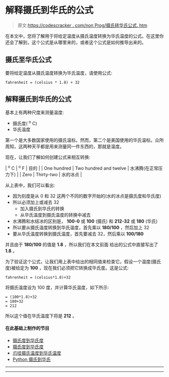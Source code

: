 # 解释摄氏到华氏的公式

> 原文:[https://codescracker . com/non Prog/摄氏转华氏公式. htm](https://codescracker.com/nonprog/celsius-to-fahrenheit-formula.htm)

在本文中，您将了解用于将给定温度从摄氏温度转换为华氏温度的公式。在这里你还会了解到，这个公式是从哪里来的，或者这个公式是如何推导出来的。

## 摄氏至华氏公式

要将给定温度从摄氏温度转换为华氏温度，请使用公式:

```
fahrenheit = (celsius * 1.8) + 32
```

## 解释摄氏到华氏的公式

基本上有两种尺度来测量温度:

*   摄氏度( <sup>o</sup> C)
*   华氏温度

第一个是大多数国家使用的摄氏温标。然而，第二个是美国使用的华氏温标。众所周知，这两种天平都是用来测量同一件东西的，那就是温度。

现在，让我们了解如何创建公式来相互转换:

| <sup>o</sup> C | <sup>o</sup> F | 目的 |
| One hundred | Two hundred and twelve | 水沸腾(在正常压力下) |
| Zero | Thirty-two | 水的冰点 |

从上表中，我们可以看出:

*   因为刻度是从 0 和 32 这两个不同的数字开始的(水的冰点是摄氏度和华氏度)
*   所以必须加上或减去 32
    *   加入摄氏到华氏的转换
    *   从华氏温度到摄氏温度的转换中减去
*   水沸腾和水结冰的区别是， **100-0** 或 **100** (摄氏) 和 **212-32** 或 **180** (华氏)
*   所以要从摄氏温度转换到华氏温度，首先乘以 **180/100** ，然后加上 32
*   要从华氏温度转换到摄氏温度，首先要减去 32，然后乘以 **100/180**

并且由于 **180/100** 的值是 **1.8** ，所以我们在本文前面 给出的公式中直接写出了 **1.8** 。

为了验证这个公式，让我们用上表中给出的相同值来检查它。假设一个温度(摄氏度)被给定为 **100** ，现在我们必须把它转换成华氏度。这是公式:

```
fahrenheit = (celsius*1.8)+32
```

将摄氏温度设为 100 度，并计算华氏温度，如下所示:

```
= (100*1.8)+32
= 180+32
= 212
```

所以这个值在华氏温度下将是 **212** 。

#### 在此基础上制作的节目

*   [摄氏度到华氏度](/c/program/c-program-convert-centigrade-to-fahrenheit.htm)
*   [摄氏度到华氏度](/cpp/program/cpp-program-convert-centigrade-to-fahrenheit.htm)
*   [爪哇摄氏温度到华氏温度](/java/program/java-program-convert-centigrade-to-fahrenheit.htm)
*   [Python 摄氏到华氏](/python/program/python-program-convert-celsius-to-fahrenheit.htm)

* * *

* * *
